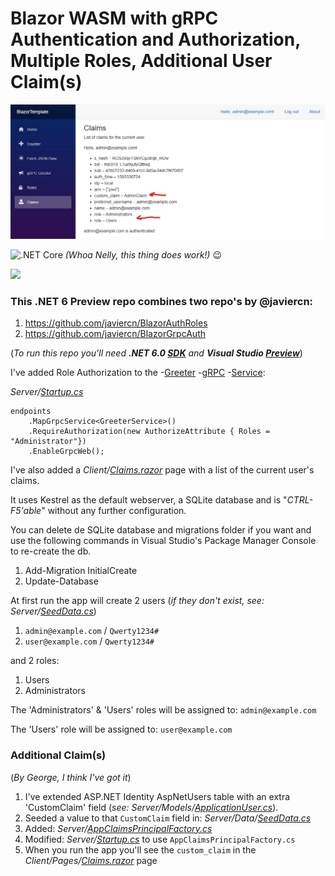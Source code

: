 # Blazor WASM with gRPC Authentication and Authorization, Multiple Roles, Additional User Claim(s)

![Blazor Template Screenshot](img/screenshot.jpg)

![.NET Core](https://github.com/JeepNL/Blazor-WASM-Identity-gRPC/workflows/.NET%20Core/badge.svg) _(Whoa Nelly, this thing does work!)_ 😉

<img src="https://media.giphy.com/media/TH6DTcHdotDahRuVkL/giphy.gif" width="100">

### This .NET 6 Preview repo combines two repo's by **@javiercn**:

1. https://github.com/javiercn/BlazorAuthRoles
2. https://github.com/javiercn/BlazorGrpcAuth

(_To run this repo you'll need **.NET 6.0 [SDK](https://dotnet.microsoft.com/download/dotnet-core)** and **Visual Studio [Preview](https://docs.microsoft.com/en-us/visualstudio/releases/2019/release-notes-preview)**_)

I've added Role Authorization to the -[Greeter](BlazorTemplate/Client/Pages/GreeterGrpc.razor) -[gRPC](BlazorTemplate/Shared/Contracts/greeter.proto) -[Service](BlazorTemplate/Server/GrpcServices/GreeterService.cs):

_Server/[Startup.cs](BlazorTemplate/Server/Startup.cs)_

    endpoints
        .MapGrpcService<GreeterService>()
        .RequireAuthorization(new AuthorizeAttribute { Roles = "Administrator"})
        .EnableGrpcWeb();
        
I've also added a _Client/[Claims.razor](BlazorTemplate/Client/Pages/Claims.razor)_ page with a list of the current user's claims.

It uses Kestrel as the default webserver, a SQLite database and is "*CTRL-F5'able*" without any further configuration.

You can delete de SQLite database and migrations folder if you want and use the following commands in Visual Studio's Package Manager Console to re-create the db.

1. Add-Migration InitialCreate
2. Update-Database

At first run the app will create 2 users (_if they don't exist, see: Server/[SeedData.cs](BlazorTemplate/Server/Data/SeedData.cs)_)

1. `admin@example.com` / `Qwerty1234#`
2. `user@example.com` / `Qwerty1234#`

and 2 roles: 

1. Users
2. Administrators

The 'Administrators' &amp; 'Users' roles will be assigned to: `admin@example.com`

The 'Users' role will be assigned to: `user@example.com`

### Additional Claim(s)
(_By George, I think I've got it_)

1. I've extended ASP.NET Identity AspNetUsers table with an extra 'CustomClaim' field (_see: Server/Models/[ApplicationUser.cs](BlazorTemplate/Server/Models/ApplicationUser.cs)_).
2. Seeded a value to that `CustomClaim` field  in: _Server/Data/[SeedData.cs](BlazorTemplate/Server/Data/SeedData.cs)_
3. Added: _Server/[AppClaimsPrincipalFactory.cs](BlazorTemplate/Server/AppClaimsPrincipalFactory.cs)_
4. Modified: _Server/[Startup.cs](BlazorTemplate/Server/Startup.cs)_ to use `AppClaimsPrincipalFactory.cs`
5. When you run the app you'll see the `custom_claim` in the _Client/Pages/[Claims.razor](BlazorTemplate/Client/Pages/Claims.razor)_ page

